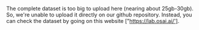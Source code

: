 The complete dataset is too big to upload here (nearing about 25gb-30gb). So, we're unable to upload it directly on our github repository.
Instead, you can check the dataset by going on this website ["https://lab.osai.ai/'].
